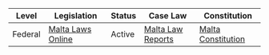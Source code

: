 | Level | Legislation | Status | Case Law | Constitution |
|---|---|---|---|---|
| Federal | [Malta Laws Online](https://www.maltalawsonline.gov.mt/) | Active | [Malta Law Reports](https://www.maltalawreports.gov.mt/) | [Malta Constitution](https://www.maltalawreports.gov.mt/) |